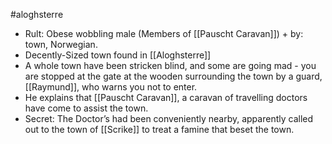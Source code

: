 #aloghsterre 
* Rult: Obese wobbling male (Members of [[Pauscht Caravan]]) + by: town, Norwegian.
* Decently-Sized town found in [[Aloghsterre]]
* A whole town have been stricken blind, and some are going mad - you are stopped at the gate at the wooden surrounding the town by a guard, [[Raymund]], who warns you not to enter.
* He explains that [[Pauscht Caravan]], a caravan of travelling doctors have come to assist the town.
* Secret: The Doctor’s had been conveniently nearby, apparently called out to the town of [[Scrike]] to treat a famine that beset the town.